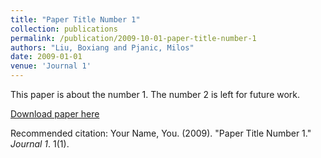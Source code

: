 ```yaml
---
title: "Paper Title Number 1"
collection: publications
permalink: /publication/2009-10-01-paper-title-number-1
authors: "Liu, Boxiang and Pjanic, Milos"
date: 2009-01-01
venue: 'Journal 1'
---
```

This paper is about the number 1. The number 2 is left for future work.

[Download paper here](http://academicpages.github.io/files/paper1.pdf)

Recommended citation: Your Name, You. (2009). "Paper Title Number 1." <i>Journal 1</i>. 1(1).